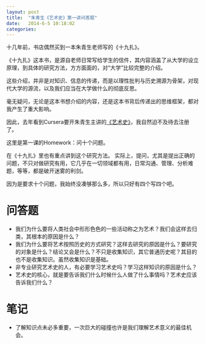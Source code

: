 ```yaml
---
layout: post
title:  "朱青生《艺术史》第一讲问答题"
date:   2014-6-5 10:18:02
categories: 
---
```


十几年前，书店偶然买到一本朱青生老师写的《十九扎》。

《十九扎》这本书，是源自老师日常写给学生的信件，其内容涵盖了从大学的设立原理，到具体的研究方法，方方面面的，对“大学”比较完整的介绍。

这些介绍，并非是对知识、信息的传递，而是以理性批判与历史溯源为骨架，对现代大学的源流，以及我们应当在大学做什么的彻底反思。

毫无疑问，无论是这本书想介绍的内容，还是这本书背后传递出的思维框架，都对我产生了重大影响。

因此，去年看到Cursera要开朱青生主讲的[《艺术史》][arthistory]，我自然迫不及待去注册了。

这里是第一课的Homework：问十个问题。

在《十九扎》里也有重点讲到这个研究方法。
实际上，提问，尤其是提出正确的问题，不只对做研究有用，它几乎在一切领域都有用，日常沟通、管理、分析难题，等等，都是破开迷雾的利剑。

因为是要求十个问题，我始终没凑够那么多，所以只好有四个写四个吧。

问答题
=====
- 我们为什么要将人类社会中形形色色的一些活动称之为艺术？我们会这样去归类，其根本的原因是什么？
- 我们为什么要将艺术按照历史的方式研究？这样去研究的原因是什么？要研究的对象是什么？结论又会是什么？不只是收集知识，其它普通历史呢？其目的也不是收集知识。虽然收集知识是基础。
- 非专业研究艺术史的人，有必要学习艺术史吗？学习这样知识的原因是什么？
- 艺术史的核心，就是要告诉我们什么时候什么人做了什么事情吗？艺术史应该告诉我们什么？

笔记
===
- 了解知识点未必多重要，一次巨大的碰撞也许是我们理解艺术意义的最佳机会。

[arthistory]: https://www.coursera.org/course/arthistory
